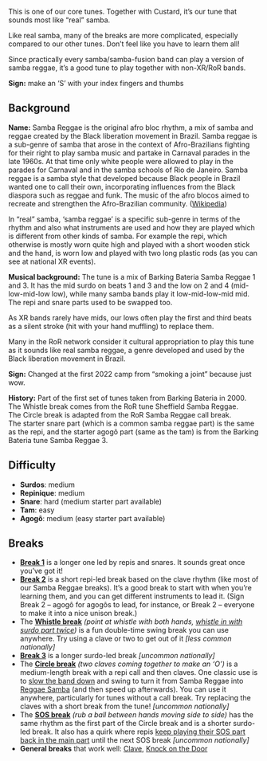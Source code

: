 This is one of our core tunes. Together with Custard, it’s our tune that sounds most like “real” samba.

Like real samba, many of the breaks are more complicated, especially compared to our other tunes. Don’t feel like you have to learn them all!

Since practically every samba/samba-fusion band can play a version of samba reggae, it’s a good tune to play together with non-XR/RoR bands.

**Sign:** make an ‘S’ with your index fingers and thumbs

## Background

**Name:** Samba Reggae is the original afro bloc rhythm, a mix of samba and reggae created by the Black liberation movement in Brazil. Samba reggae is a sub-genre of samba that arose in the context of Afro-Brazilians fighting for their right to play samba music and partake in Carnaval parades in the late 1960s. At that time only white people were allowed to play in the parades for Carnaval and in the samba schools of Rio de Janeiro. Samba reggae is a samba style that developed because Black people in Brazil wanted one to call their own, incorporating influences from the Black diaspora such as reggae and funk. The music of the afro blocos aimed to recreate and strengthen the Afro-Brazilian community. ([Wikipedia](https://en.wikipedia.org/wiki/Samba_reggae))

In “real” samba, ‘samba reggae’ is a specific sub-genre in terms of the rhythm and also what instruments are used and how they are played which is different from other kinds of samba. For example the repi, which otherwise is mostly worn quite high and played with a short wooden stick and the hand, is worn low and played with two long plastic rods (as you can see at national XR events).

**Musical background:** The tune is a mix of Barking Bateria Samba Reggae 1 and 3. It has the mid surdo on beats 1 and 3 and the low on 2 and 4 (mid-low-mid-low low), while many samba bands play it low-mid-low-mid mid. The repi and snare parts used to be swapped too.  

As XR bands rarely have mids, our lows often play the first and third beats as a silent stroke (hit with your hand muffling) to replace them.

Many in the RoR network consider it cultural appropriation to play this tune as it sounds like real samba reggae, a genre developed and used by the Black liberation movement in Brazil.

**Sign:** Changed at the first 2022 camp from “smoking a joint” because just wow.

**History:** Part of the first set of tunes taken from Barking Bateria in 2000.  
The Whistle break comes from the RoR tune Sheffield Samba Reggae.  
The Circle break is adapted from the RoR Samba Reggae call break.  
The starter snare part (which is a common samba reggae part) is the same as the repi, and the starter agogô part (same as the tam) is from the Barking Bateria tune Samba Reggae 3.

## Difficulty

* **Surdos**: medium
* **Repinique**: medium
* **Snare**: hard (medium starter part available)
* **Tam**: easy 
* **Agogô**: medium (easy starter part available)

## Breaks

* [**Break 1**](/#/listen/Samba%20Reggae/Break%201) is a longer one led by repis and snares. It sounds great once you’ve got it!
* [**Break 2**](/#/listen/Samba%20Reggae/Break%202) is a short repi-led break based on the clave rhythm (like most of our Samba Reggae breaks). It’s a good break to start with when you’re learning them, and you can get different instruments to lead it. (Sign Break 2 – agogô for agogôs to lead, for instance, or Break 2 – everyone to make it into a nice unison break.)
* The [**Whistle break**](/#/listen/Samba%20Reggae/Whistle%20Break) *(point at whistle with both hands, [whistle in with surdo part twice](/#/listen/Samba%20Reggae/Tune%20(Whistle%20in%20Whistle%20Break)))* is a fun double-time swing break you can use anywhere. Try using a clave or two to get out of it _\[less common nationally\]_
* [**Break 3**](/#/listen/Samba%20Reggae/Break%203) is a longer surdo-led break _\[uncommon nationally\]_
* The [**Circle break**](/#/listen/Samba%20Reggae/Circle%20Break) *(two claves coming together to make an ‘O’)* is a medium-length break with a repi call and then claves. One classic use is to [slow the band down](/#/listen/Samba%20Reggae/Circle%20Break%20Reggae%20Samba) and swing to turn it from Samba Reggae into [Reggae Samba](/#/listen/Samba%20Reggae/Tune%20Reggae%20Samba) (and then speed up afterwards). You can use it anywhere, particularly for tunes without a call break. Try replacing the claves with a short break from the tune! _\[uncommon nationally\]_
* The [**SOS break**](/#/listen/Samba%20Reggae/SOS%20Break) *(rub a ball between hands moving side to side)* has the same rhythm as the first part of the Circle break and is a shorter surdo-led break. It also has a quirk where repis [keep playing their SOS part back in the main part](/#/listen/Samba%20Reggae/Tune%20(SOS%20Repi)) until the next SOS break _\[uncommon nationally\]_
* **General breaks** that work well: [Clave](/#/listen/Core%20Breaks/Clave), [Knock on the Door](/#/listen/Core%20Breaks/Knock%20On%20The%20Door)
